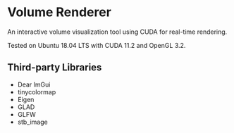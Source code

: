 # Volume Renderer

An interactive volume visualization tool using CUDA for real-time rendering.

Tested on Ubuntu 18.04 LTS with CUDA 11.2 and OpenGL 3.2.

## Third-party Libraries

- Dear ImGui
- tinycolormap
- Eigen
- GLAD
- GLFW
- stb_image
